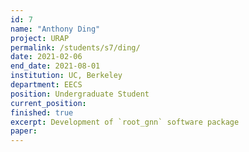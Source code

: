 ```yaml
---
id: 7
name: "Anthony Ding"
project: URAP
permalink: /students/s7/ding/
date: 2021-02-06
end_date: 2021-08-01
institution: UC, Berkeley
department: EECS
position: Undergraduate Student
current_position: 
finished: true
excerpt: Development of `root_gnn` software package
paper: 
---
```

